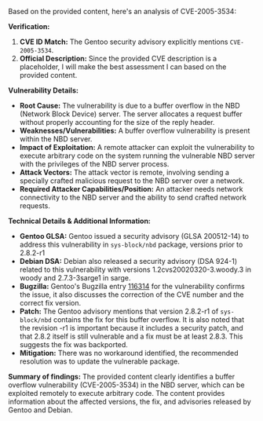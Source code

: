 Based on the provided content, here's an analysis of CVE-2005-3534:

**Verification:**

1.  **CVE ID Match:** The Gentoo security advisory explicitly mentions `CVE-2005-3534`.
2. **Official Description:** Since the provided CVE description is a placeholder, I will make the best assessment I can based on the provided content.

**Vulnerability Details:**

*   **Root Cause:** The vulnerability is due to a buffer overflow in the NBD (Network Block Device) server. The server allocates a request buffer without properly accounting for the size of the reply header.
*   **Weaknesses/Vulnerabilities:**  A buffer overflow vulnerability is present within the NBD server.
*   **Impact of Exploitation:** A remote attacker can exploit the vulnerability to execute arbitrary code on the system running the vulnerable NBD server with the privileges of the NBD server process.
*  **Attack Vectors:** The attack vector is remote, involving sending a specially crafted malicious request to the NBD server over a network.
*   **Required Attacker Capabilities/Position:** An attacker needs network connectivity to the NBD server and the ability to send crafted network requests.

**Technical Details & Additional Information:**

*   **Gentoo GLSA:** Gentoo issued a security advisory (GLSA 200512-14) to address this vulnerability in `sys-block/nbd` package, versions prior to 2.8.2-r1
*   **Debian DSA:** Debian also released a security advisory (DSA 924-1) related to this vulnerability with versions 1.2cvs20020320-3.woody.3 in woody and 2.7.3-3sarge1 in sarge.
*  **Bugzilla:** Gentoo's Bugzilla entry [116314](https://bugs.gentoo.org/show_bug.cgi?id=116314) for the vulnerability confirms the issue, it also discusses the correction of the CVE number and the correct fix version.
*   **Patch:** The Gentoo advisory mentions that version 2.8.2-r1 of `sys-block/nbd` contains the fix for this buffer overflow. It is also noted that the revision -r1 is important because it includes a security patch, and that 2.8.2 itself is still vulnerable and a fix must be at least 2.8.3. This suggests the fix was backported.
*   **Mitigation:** There was no workaround identified, the recommended resolution was to update the vulnerable package.

**Summary of findings:**
The provided content clearly identifies a buffer overflow vulnerability (CVE-2005-3534) in the NBD server, which can be exploited remotely to execute arbitrary code. The content provides information about the affected versions, the fix, and advisories released by Gentoo and Debian.